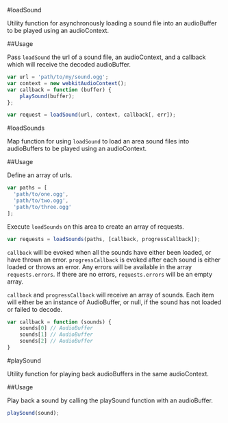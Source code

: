 #loadSound

Utility function for asynchronously loading a sound file into an audioBuffer to be played using an audioContext.

##Usage

Pass `loadSound` the url of a sound file, an audioContext, and a callback which will receive the decoded audioBuffer.

```javascript
var url = 'path/to/my/sound.ogg';
var context = new webkitAudioContext();
var callback = function (buffer) {
	playSound(buffer);
};

var request = loadSound(url, context, callback[, err]);
```

#loadSounds

Map function for using `loadSound` to load an area sound files into audioBuffers to be played using an audioContext.

##Usage

Define an array of urls.

```javascript
var paths = [
  'path/to/one.ogg',
  'path/to/two.ogg',
  'path/to/three.ogg'
];
```

Execute `loadSounds` on this area to create an array of requests.

```javascript
var requests = loadSounds(paths, [callback, progressCallback]);
```

`callback` will be evoked when all the sounds have either been loaded, or have thrown an error. `progressCallback` is evoked after each sound is either loaded or throws an error. Any errors will be available in the array `requests.errors`. If there are no errors, `requests.errors` will be an empty array.

`callback` and `progressCallback` will receive an array of sounds. Each item will either be an instance of AudioBuffer, or null, if the sound has not loaded or failed to decode.

```javascript
var callback = function (sounds) {
	sounds[0] // AudioBuffer
	sounds[1] // AudioBuffer
	sounds[2] // AudioBuffer
}
```

#playSound

Utility function for playing back audioBuffers in the same audioContext.

##Usage

Play back a sound by calling the playSound function with an audioBuffer.

```javascript
playSound(sound);
```
